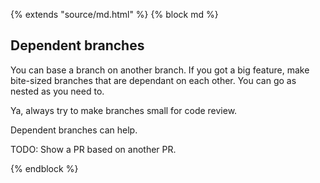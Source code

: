 {% extends "source/md.html" %}
{% block md %}

## Dependent branches

You can base a branch on another branch.  If you got a big feature, make bite-sized branches that are dependant on each other.  You can go as nested as you need to.

Ya, always try to make branches small for code review.

Dependent branches can help.

TODO: Show a PR based on another PR.

{% endblock %}

